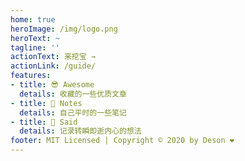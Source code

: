 ```yaml
---
home: true
heroImage: /img/logo.png
heroText: ~
tagline: ''
actionText: 来挖宝 →
actionLink: /guide/
features:
- title: 😎 Awesome
  details: 收藏的一些优质文章
- title: 📅 Notes
  details: 自己平时的一些笔记
- title: 🌈 Said
  details: 记录转瞬即逝内心的想法
footer: MIT Licensed | Copyright © 2020 by Deson ❤️
---
```


<Fragment></Fragment>

<Test></Test> 